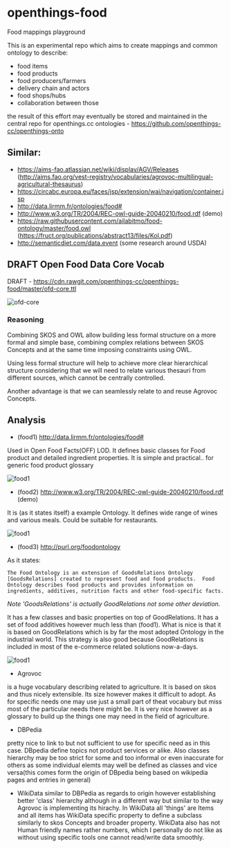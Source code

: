 # openthings-food

Food mappings playground

This is an experimental repo which aims to create mappings and common ontology to describe:

* food items
* food products
* food producers/farmers
* delivery chain and actors
* food shops/hubs
* collaboration between those

the result of this effort may eventually be stored and maintained in the central repo for openthings.cc ontologies - https://github.com/openthings-cc/openthings-onto

## Similar:

* https://aims-fao.atlassian.net/wiki/display/AGV/Releases (http://aims.fao.org/vest-registry/vocabularies/agrovoc-multilingual-agricultural-thesaurus)
* https://circabc.europa.eu/faces/jsp/extension/wai/navigation/container.jsp
* http://data.lirmm.fr/ontologies/food#
* http://www.w3.org/TR/2004/REC-owl-guide-20040210/food.rdf (demo)
* https://raw.githubusercontent.com/ailabitmo/food-ontology/master/food.owl (https://fruct.org/publications/abstract13/files/Kol.pdf)
* http://semanticdiet.com/data.event (some research around USDA)

## DRAFT Open Food Data Core Vocab

DRAFT - https://cdn.rawgit.com/openthings-cc/openthings-food/master/ofd-core.ttl

![ofd-core](https://cdn.rawgit.com/openthings-cc/openthings-food/master/art/ofd-core.svg)

### Reasoning

Combining SKOS and OWL allow building less formal structure on a more formal and simple base,
combining complex relations between SKOS Concepts and at the same time 
imposing constraints using OWL.

Using less formal structure will help to achieve more clear hierarchical 
structure considering that we will need to relate various thesauri from different sources, 
 which cannot be centrally controlled.
 
Another advantage is that we can seamlessly relate to and reuse Agrovoc Concepts.  
 

## Analysis

* (food1) http://data.lirmm.fr/ontologies/food#

Used in Open Food Facts(OFF) LOD. It defines basic classes for Food product and detailed ingredient properties.
It is simple and practical.. for generic food product glossary

![food1](https://cdn.rawgit.com/openthings-cc/openthings-food/master/art/food1.svg)


* (food2) http://www.w3.org/TR/2004/REC-owl-guide-20040210/food.rdf (demo)

It is (as it states itself) a example Ontology. It defines wide range of wines and various meals. Could be suitable for restaurants.


![food1](https://cdn.rawgit.com/openthings-cc/openthings-food/master/art/food2.svg)


* (food3) http://purl.org/foodontology

As it states:

`The Food Ontology is an extension of GoodsRelations Ontology [GoodsRelations] created to represent food and food products. 
Food Ontology describes food products and provides information on ingredients, additives, nutrition facts and other food-specific facts.`

*Note 'GoodsRelations' is actually GoodRelations not some other deviation.*

It has a few classes and basic properties on top of GoodRelations.
It has a set of food additives however much less than (food1). 
What is nice is that it is based on GoodRelations which is by far the most adopted Ontology in the industrial world.
This strategy is also good because GoodRelations is included in most of the e-commerce related solutions now-a-days.

![food1](https://cdn.rawgit.com/openthings-cc/openthings-food/master/art/food3.svg)


* Agrovoc

is a huge vocabulary describing related to agriculture. 
It is based on skos and thus nicely extensible.
Its size however makes it difficult to adopt. 
As for specific needs one may use just a small part of theat vocabury but miss most of the particular needs there might be.
It is very nice however as a glossary to build up the things one may need in the field of agriculture. 


* DBPedia

pretty nice to link to but not sufficient to use for 
specific need as in this case. DBpedia define topics not product 
services or alike. Also classes hierarchy may be too strict for some 
and too informal or even inaccurate for others as some individual elemts 
may well be defined as classes and vice versa(this comes form the 
origin of DBpedia being based on wikipedia pages and entries in 
general) 


* WikiData 
similar to DBPedia as regards to origin however 
establishing better 'class' hierarchy although in a different way but 
similar to the way Agrovoc is implementing its hirachy. In WikiData 
all 'things' are Items and all items has WikiData 
specific property to define a subclass similarly to skos Concepts and
broader property. WikiData also has not Human friendly names rather 
numbers, which I personally do not like as without using specific 
tools one cannot read/write data smoothly.
 
 

 